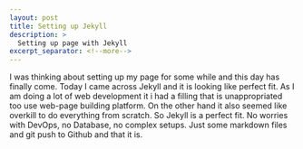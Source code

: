 ```yaml
---
layout: post
title: Setting up Jekyll
description: >
  Setting up page with Jekyll
excerpt_separator: <!--more-->
---
```


I was thinking about setting up my page for some while and this day has finally come. Today I came across Jekyll and it is looking like perfect fit. As I am doing a lot of web development it i had a filling that is unappropriated too use web-page building platform. On the other hand it also seemed like overkill to do everything from scratch. So Jekyll is a perfect fit. No worries with DevOps, no Database, no complex setups. Just some markdown files and git push to Github and that it is.     